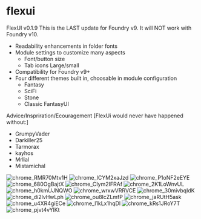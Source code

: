 # flexui
FlexUI v0.1.9
This is the LAST update for Foundry v9. It will NOT work with Foundry v10. 

- Readability enhancements in folder fonts
- Module settings to customize many aspects
    - Font/button size
    - Tab icons Large/small
- Compatibility for Foundry v9+
- Four different themes built in, choosable in module configuration
    - Fantasy
    - SciFi
    - Stone
    - Classic FantasyUI


Advice/Inspriration/Ecouragement
[FlexUi would never have happened without:]
- GrumpyVader
- Darkiller25
- Tarmorax
- kayhos
- Mrlial
- Mistamichal

![chrome_RMR70Mtv1H](https://user-images.githubusercontent.com/29070865/159188470-7ecd3cf1-20f0-40f3-bde1-b9faffa9e55a.png)
![chrome_lCYM2xaJzd](https://user-images.githubusercontent.com/29070865/159188471-81b57b74-2ebf-43b0-bb75-f632e51341a4.png)
![chrome_P1oNF2eEYE](https://user-images.githubusercontent.com/29070865/159188474-e54a9cd8-969b-435e-93d3-a853c76681aa.png)
![chrome_680OgBajtX](https://user-images.githubusercontent.com/29070865/159188475-2a0caa7c-762e-43f2-8fcc-e5c9f895c650.png)
![chrome_CIym2IFRAf](https://user-images.githubusercontent.com/29070865/159188477-489e83c1-3f56-41e5-a9c8-d0564a962299.png)
![chrome_2K1LoWnvUL](https://user-images.githubusercontent.com/29070865/159188480-0c9a5a38-f43c-42d6-a166-71a2adf6cbfc.png)
![chrome_h0kmUJNQWO](https://user-images.githubusercontent.com/29070865/159188482-ac46c89f-46ca-486d-b657-6a990d669623.png)
![chrome_wrxwVRRVCE](https://user-images.githubusercontent.com/29070865/159188485-fb2bd1b9-25c1-434e-88ed-73ec3e51f46a.png)
![chrome_30mivbqIdK](https://user-images.githubusercontent.com/29070865/159188486-50bbc851-72b1-436e-818f-f57fd95cd07e.png)
![chrome_di2lvHwLph](https://user-images.githubusercontent.com/29070865/159188488-f42aa0fd-e6bb-41a2-9541-83dae68dca16.png)
![chrome_ou8IcZLmfP](https://user-images.githubusercontent.com/29070865/159188493-f4c64b21-2996-4de2-9959-22f94d624f4e.png)
![chrome_jaRUtH5ask](https://user-images.githubusercontent.com/29070865/159188497-23f1fea0-ed0a-4ca1-9aad-bbe003caf580.png)
![chrome_u4XR4giECe](https://user-images.githubusercontent.com/29070865/159188499-70d1af77-77ae-4e95-b34e-cf5eb3c2d19a.png)
![chrome_l1kLx1hqDl](https://user-images.githubusercontent.com/29070865/159188502-e71090c5-44af-49ba-8ef1-5bbc24b8edc1.png)
![chrome_kRs1JRoY7T](https://user-images.githubusercontent.com/29070865/159188504-82f87e2b-5873-45a4-9cf9-4540d73953b2.png)
![chrome_pjvt4vYlKt](https://user-images.githubusercontent.com/29070865/159188507-6a8fc48e-9b75-4e42-acfb-48240fc31b81.png)
